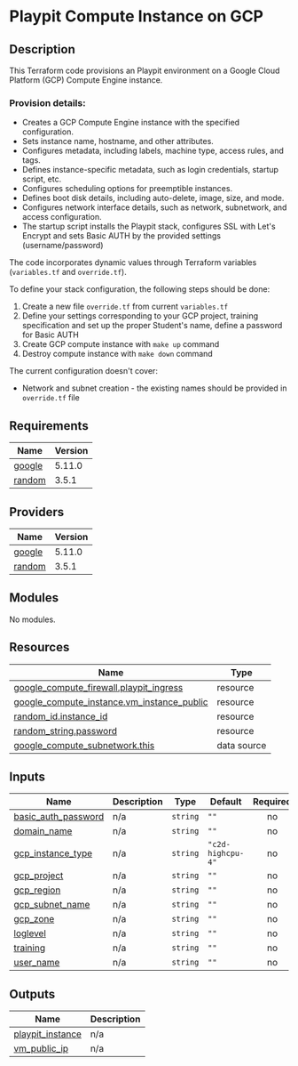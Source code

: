 # Playpit Compute Instance on GCP

## Description
This Terraform code provisions an Playpit environment on a Google Cloud Platform (GCP) Compute Engine instance.

### Provision details:

- Creates a GCP Compute Engine instance with the specified configuration.
- Sets instance name, hostname, and other attributes.
- Configures metadata, including labels, machine type, access rules, and tags.
- Defines instance-specific metadata, such as login credentials, startup script, etc.
- Configures scheduling options for preemptible instances.
- Defines boot disk details, including auto-delete, image, size, and mode.
- Configures network interface details, such as network, subnetwork, and access configuration.
- The startup script installs the Playpit stack, configures SSL with Let's Encrypt and sets Basic AUTH by the provided settings (username/password)

The code incorporates dynamic values through Terraform variables (`variables.tf` and `override.tf`).

To define your stack configuration, the following steps should be done:

1. Create a new file `override.tf` from current `variables.tf`
2. Define your settings corresponding to your GCP project, training specification and set up the proper Student's name, define a password for Basic AUTH
3. Create GCP compute instance with `make up` command
4. Destroy compute instance with `make down` command

The current configuration doesn't cover:

- Network and subnet creation - the existing names should be provided in `override.tf` file

## Requirements

| Name | Version |
|------|---------|
| <a name="requirement_google"></a> [google](#requirement\_google) | 5.11.0 |
| <a name="requirement_random"></a> [random](#requirement\_random) | 3.5.1 |

## Providers

| Name | Version |
|------|---------|
| <a name="provider_google"></a> [google](#provider\_google) | 5.11.0 |
| <a name="provider_random"></a> [random](#provider\_random) | 3.5.1 |

## Modules

No modules.

## Resources

| Name | Type |
|------|------|
| [google_compute_firewall.playpit_ingress](https://registry.terraform.io/providers/hashicorp/google/5.11.0/docs/resources/compute_firewall) | resource |
| [google_compute_instance.vm_instance_public](https://registry.terraform.io/providers/hashicorp/google/5.11.0/docs/resources/compute_instance) | resource |
| [random_id.instance_id](https://registry.terraform.io/providers/hashicorp/random/3.5.1/docs/resources/id) | resource |
| [random_string.password](https://registry.terraform.io/providers/hashicorp/random/3.5.1/docs/resources/string) | resource |
| [google_compute_subnetwork.this](https://registry.terraform.io/providers/hashicorp/google/5.11.0/docs/data-sources/compute_subnetwork) | data source |

## Inputs

| Name | Description | Type | Default | Required |
|------|-------------|------|---------|:--------:|
| <a name="input_basic_auth_password"></a> [basic\_auth\_password](#input\_basic\_auth\_password) | n/a | `string` | `""` | no |
| <a name="input_domain_name"></a> [domain\_name](#input\_domain\_name) | n/a | `string` | `""` | no |
| <a name="input_gcp_instance_type"></a> [gcp\_instance\_type](#input\_gcp\_instance\_type) | n/a | `string` | `"c2d-highcpu-4"` | no |
| <a name="input_gcp_project"></a> [gcp\_project](#input\_gcp\_project) | n/a | `string` | `""` | no |
| <a name="input_gcp_region"></a> [gcp\_region](#input\_gcp\_region) | n/a | `string` | `""` | no |
| <a name="input_gcp_subnet_name"></a> [gcp\_subnet\_name](#input\_gcp\_subnet\_name) | n/a | `string` | `""` | no |
| <a name="input_gcp_zone"></a> [gcp\_zone](#input\_gcp\_zone) | n/a | `string` | `""` | no |
| <a name="input_loglevel"></a> [loglevel](#input\_loglevel) | n/a | `string` | `""` | no |
| <a name="input_training"></a> [training](#input\_training) | n/a | `string` | `""` | no |
| <a name="input_user_name"></a> [user\_name](#input\_user\_name) | n/a | `string` | `""` | no |

## Outputs

| Name | Description |
|------|-------------|
| <a name="output_playpit_instance"></a> [playpit\_instance](#output\_playpit\_instance) | n/a |
| <a name="output_vm_public_ip"></a> [vm\_public\_ip](#output\_vm\_public\_ip) | n/a |
